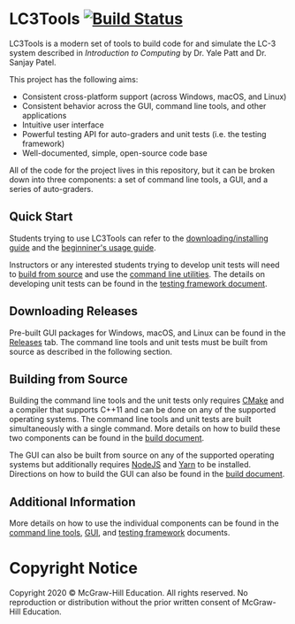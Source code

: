 # LC3Tools [![Build Status](https://travis-ci.org/chiragsakhuja/lc3tools.svg?branch=master)](https://travis-ci.org/chiragsakhuja/lc3tools)
LC3Tools is a modern set of tools to build code for and simulate the LC-3
system described in *Introduction to Computing* by Dr. Yale Patt and Dr. Sanjay
Patel.

This project has the following aims:

* Consistent cross-platform support (across Windows, macOS, and Linux)
* Consistent behavior across the GUI, command line tools, and other applications
* Intuitive user interface
* Powerful testing API for auto-graders and unit tests (i.e. the testing
    framework)
* Well-documented, simple, open-source code base

All of the code for the project lives in this repository, but it can be broken
down into three components: a set of command line tools, a GUI, and a series of
auto-graders.

## Quick Start
Students trying to use LC3Tools can refer to the
[downloading/installing guide](DownloadingAndInstalling.pdf) and the
[beginniner's usage guide](GuideToUsingLC3Tools.pdf).

Instructors or any interested students trying to develop unit tests will need to
[build from source](README.md#building-from-source) and use the [command line
utilities](README.md#additional-information). The details on developing
unit tests can be found in the [testing framework document](TEST.md).

## Downloading Releases
Pre-built GUI packages for Windows, macOS, and Linux can be found in the
[Releases](https://github.com/chiragsakhuja/lc3tools/releases) tab. The command
line tools and unit tests must be built from source as described in the
following section.

## Building from Source
Building the command line tools and the unit tests only requires
[CMake](https://cmake.org) and a compiler that supports C++11 and can be done on
any of the supported operating systems. The command line tools and unit tests
are built simultaneously with a single command. More details on how to build
these two components can be found in the [build
document](BUILD.md#command-line-tools-and-unit-tests).

The GUI can also be built from source on any of the supported operating systems
but additionally requires [NodeJS](https://nodejs.org/en/) and
[Yarn](https://yarnpkg.com/en/) to be installed. Directions on how to build the
GUI can also be found in the [build document](BUILD.md#gui).

## Additional Information
More details on how to use the individual components can be found in the
[command line tools](CLI.md), [GUI](GUI.md), and [testing framework](TEST.md)
documents.

# Copyright Notice
Copyright 2020 &copy; McGraw-Hill Education. All rights reserved. No
reproduction or distribution without the prior written consent of McGraw-Hill
Education.
